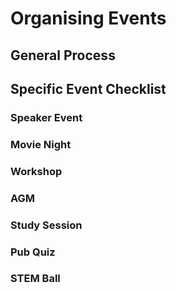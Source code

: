 # Organising Events

## General Process

## Specific Event Checklist

### Speaker Event

### Movie Night

### Workshop

### AGM

### Study Session

### Pub Quiz

### STEM Ball


